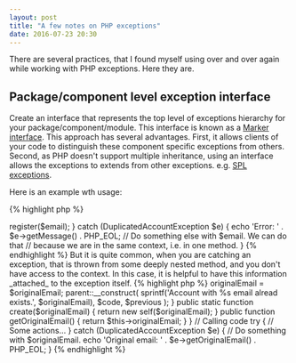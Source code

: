 ```yaml
---
layout: post
title: "A few notes on PHP exceptions"
date: 2016-07-23 20:30
---
```


There are several practices, that I found myself using over and over again while working with PHP exceptions. Here they are.

## Package/component level exception interface

Create an interface that represents the top level of exceptions hierarchy for your package/component/module. This interface is known as a [Marker interface](https://en.wikipedia.org/wiki/Marker_interface_pattern). This approach has several advantages. First, it allows clients of your code to distinguish these component specific exceptions from others. Second, as PHP doesn't support multiple inheritance, using an interface allows the exceptions to extends from other exceptions. e.g. [SPL exceptions](https://secure.php.net/manual/en/spl.exceptions.php).

Here is an example wth usage:

{% highlight php %}
<?php
namespace some\package {
    // Common package level exception
    interface Exception extends \Throwable {}

    class InvalidArgumentException extends \InvalidArgumentException
        implements Exception {}
}

namespace {
    try {
        // Do something
    } catch (some\package\Exception $e) {
        // All package specific exceptions
    } catch (Exception $e) {
        // Other exceptions
    }
}
{% endhighlight %}

## Factory methods to create exceptions

It is quite often, that exception's message is long and contains some placeholders. Generating this message, especially if you throw it in different places, is not very convenient. In this case a factory method will hide this complexity. Imaging, you are doing something like this:

{% highlight php %}
<?php
interface SomeInterface {}
$c = new stdClass();
if (!($c instanceof SomeInterface)) {
    throw new some\package\UnexpectedValueException(
        sprintf('Argument is of type "%s", but expecting "%s"', get_class($c), SomeInterface::class)
    );
}
{% endhighlight %}

But instead, it would me much more cleaner to do this:

{% highlight php %}
<?php
class UnexpectedValueException extends \UnexpectedValueException
    implements Exception
{
    public static function wrongType($given, $expected)
    {
        return new self(
            sprintf('Argument is of type "%s", but expecting "%s"', $given, $expected)
        );
    }
}

// Calling code
use some\package\UnexpectedValueException;

if (!($c instanceof SomeInterface)) {
    throw UnexpectedValueException::wrongType(get_class($c), SomeInterface::class);
}
{% endhighlight %}

## Extended exceptions with additional details

There are cases, when we need to perform additional actions in `catch` block. For that we often need to know the details about the original arguments, that caused the exception. For instance, you're catching a `DuplicatedAccountException`, and want to know the e-mail, that was passed to a registration service. It might be quite easy, if the call to a service and the `catch` block are in the same context:

{% highlight php %}
<?php
class DuplicatedAccountException extends \LogicException {}

class RegistrationService
{
    public function register($email)
    {
        throw new DuplicatedAccountException(sprintf('Account with %s email alread exists.', $email));
    }
}

// Calling code
$email = 'test@test.com';
$registrationService = new RegistrationService();

try {
    $registrationService->register($email);
} catch (DuplicatedAccountException $e) {
    echo 'Error: ' . $e->getMessage() . PHP_EOL;

    // Do something else with $email. We can do that
    // because we are in the same context, i.e. in one method.
}
{% endhighlight %}

But it is quite common, when you are catching an exception, that is thrown from some deeply nested method, and you don't have access to the context. In this case, it is helpful to have this information _attached_ to the exception itself.

{% highlight php %}
<?php
class DuplicatedAccountException extends \LogicException
{
    private $originalEmail;

    public function __construct($originalEmail, $code = 0, Exception $previous = null)
    {
        $this->originalEmail = $originalEmail;

        parent::__construct(
            sprintf('Account with %s email alread exists.', $originalEmail),
            $code,
            $previous
        );
    }

    public static function create($originalEmail)
    {
        return new self($originalEmail);
    }

    public function getOriginalEmail()
    {
        return $this->originalEmail;
    }
}

// Calling code
try {
    // Some actions…
} catch (DuplicatedAccountException $e) {
    // Do something with $originalEmail.
    echo 'Original email: ' . $e->getOriginalEmail() . PHP_EOL;
}
{% endhighlight %}
